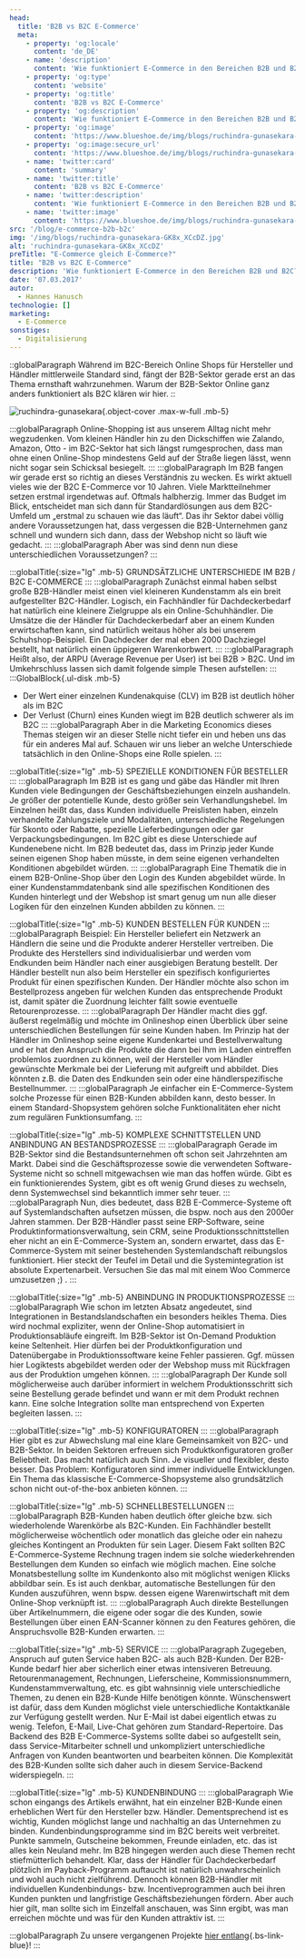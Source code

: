 ```yaml
---
head:
  title: 'B2B vs B2C E-Commerce'
  meta:
    - property: 'og:locale'
      content: 'de_DE'
    - name: 'description'
      content: 'Wie funktioniert E-Commerce in den Bereichen B2B und B2C? Wir erklären dir: ✅ Unterschiede ✅ Möglichkeiten ✅ Tipps & Tricks'
    - property: 'og:type'
      content: 'website'
    - property: 'og:title'
      content: 'B2B vs B2C E-Commerce'
    - property: 'og:description'
      content: 'Wie funktioniert E-Commerce in den Bereichen B2B und B2C? Wir erklären dir: ✅ Unterschiede ✅ Möglichkeiten ✅ Tipps & Tricks'
    - property: 'og:image'
      content: 'https://www.blueshoe.de/img/blogs/ruchindra-gunasekara-GK8x_XCcDZ.jpg'
    - property: 'og:image:secure_url'
      content: 'https://www.blueshoe.de/img/blogs/ruchindra-gunasekara-GK8x_XCcDZ.jpg'
    - name: 'twitter:card'
      content: 'summary'
    - name: 'twitter:title'
      content: 'B2B vs B2C E-Commerce'
    - name: 'twitter:description'
      content: 'Wie funktioniert E-Commerce in den Bereichen B2B und B2C? Wir erklären dir: ✅ Unterschiede ✅ Möglichkeiten ✅ Tipps & Tricks'
    - name: 'twitter:image'
      content: 'https://www.blueshoe.de/img/blogs/ruchindra-gunasekara-GK8x_XCcDZ.jpg'
src: '/blog/e-commerce-b2b-b2c'
img: '/img/blogs/ruchindra-gunasekara-GK8x_XCcDZ.jpg'
alt: 'ruchindra-gunasekara-GK8x_XCcDZ'
preTitle: "E-Commerce gleich E-Commerce?"
title: "B2B vs B2C E-Commerce"
description: 'Wie funktioniert E-Commerce in den Bereichen B2B und B2C? Wir erklären dir: ✅ Unterschiede ✅ Möglichkeiten ✅ Tipps & Tricks'
date: '07.03.2017'
autor:
  - Hannes Hanusch
technologie: []
marketing: 
  - E-Commerce
sonstiges: 
  - Digitalisierung
---
```

::globalParagraph
Während im B2C-Bereich Online Shops für Hersteller und Händler mittlerweile Standard sind, fängt der B2B-Sektor gerade erst an das Thema ernsthaft wahrzunehmen. Warum der B2B-Sektor Online ganz anders funktioniert als B2C klären wir hier.
::
<!--more-->

![ruchindra-gunasekara](/img/blogs/ruchindra-gunasekara-GK8x_XCcDZ.jpg){.object-cover .max-w-full .mb-5}

:::globalParagraph
Online-Shopping ist aus unserem Alltag nicht mehr wegzudenken. Vom kleinen Händler hin zu den Dickschiffen wie Zalando, Amazon, Otto - im B2C-Sektor hat sich längst rumgesprochen, dass man ohne einen Online-Shop mindestens Geld auf der Straße liegen lässt, wenn nicht sogar sein Schicksal besiegelt.
:::
:::globalParagraph
Im B2B fangen wir gerade erst so richtig an dieses Verständnis zu wecken. Es wirkt aktuell vieles wie der B2C E-Commerce vor 10 Jahren. Viele Marktteilnehmer setzen erstmal irgendetwas auf. Oftmals halbherzig. Immer das Budget im Blick, entscheidet man sich dann für Standardlösungen aus dem B2C-Umfeld um „erstmal zu schauen wie das läuft“. Das ihr Sektor dabei völlig andere Voraussetzungen hat, dass vergessen die B2B-Unternehmen ganz schnell und wundern sich dann, dass der Webshop nicht so läuft wie gedacht.
:::
:::globalParagraph
Aber was sind denn nun diese unterschiedlichen Voraussetzungen?
:::

:::globalTitle{:size="lg" .mb-5}
GRUNDSÄTZLICHE UNTERSCHIEDE IM B2B / B2C E-COMMERCE
:::
:::globalParagraph
Zunächst einmal haben selbst große B2B-Händler meist einen viel kleineren Kundenstamm als ein breit aufgestellter B2C-Händler. Logisch, ein Fachhändler für Dachdeckerbedarf hat natürlich eine kleinere Zielgruppe als ein Online-Schuhhändler. Die Umsätze die der Händler für Dachdeckerbedarf aber an einem Kunden erwirtschaften kann, sind natürlich weitaus höher als bei unserem Schuhshop-Beispiel. Ein Dachdecker der mal eben 2000 Dachziegel bestellt, hat natürlich einen üppigeren Warenkorbwert.
:::
:::globalParagraph
Heißt also, der ARPU (Average Revenue per User) ist bei B2B > B2C. Und im Umkehrschluss lassen sich damit folgende simple Thesen aufstellen:
:::
:::GlobalBlock{.ul-disk .mb-5}
- Der Wert einer einzelnen Kundenakquise (CLV) im B2B ist deutlich höher als im B2C
- Der Verlust (Churn) eines Kunden wiegt im B2B deutlich schwerer als im B2C
:::
:::globalParagraph
Aber in die Marketing Economics dieses Themas steigen wir an dieser Stelle nicht tiefer ein und heben uns das für ein anderes Mal auf. Schauen wir uns lieber an welche Unterschiede tatsächlich in den Online-Shops eine Rolle spielen.
:::

:::globalTitle{:size="lg" .mb-5}
SPEZIELLE KONDITIONEN FÜR BESTELLER
:::
:::globalParagraph
Im B2B ist es gang und gäbe das Händler mit Ihren Kunden viele Bedingungen der Geschäftsbeziehungen einzeln aushandeln. Je größer der potentielle Kunde, desto größer sein Verhandlungshebel. Im Einzelnen heißt das, dass Kunden individuelle Preislisten haben, einzeln verhandelte Zahlungsziele und Modalitäten, unterschiedliche Regelungen für Skonto oder Rabatte, spezielle Lieferbedingungen oder gar Verpackungsbedingungen. Im B2C gibt es diese Unterschiede auf Kundenebene nicht. Im B2B bedeutet das, dass im Prinzip jeder Kunde seinen eigenen Shop haben müsste, in dem seine eigenen verhandelten Konditionen abgebildet würden.
:::
:::globalParagraph
Eine Thematik die in einem B2B-Online-Shop über den Login des Kunden abgebildet würde. In einer Kundenstammdatenbank sind alle spezifischen Konditionen des Kunden hinterlegt und der Webshop ist smart genug um nun alle dieser Logiken für den einzelnen Kunden abbilden zu können.
:::

:::globalTitle{:size="lg" .mb-5}
KUNDEN BESTELLEN FÜR KUNDEN
:::
:::globalParagraph
Beispiel: Ein Hersteller beliefert ein Netzwerk an Händlern die seine und die Produkte anderer Hersteller vertreiben. Die Produkte des Herstellers sind individualisierbar und werden vom Endkunden beim Händler nach einer ausgiebigen Beratung bestellt. Der Händler bestellt nun also beim Hersteller ein spezifisch konfiguriertes Produkt für einen spezifischen Kunden. Der Händler möchte also schon im Bestellprozess angeben für welchen Kunden das entsprechende Produkt ist, damit später die Zuordnung leichter fällt sowie eventuelle Retourenprozesse.
:::
:::globalParagraph
Der Händler macht dies ggf. äußerst regelmäßig und möchte im Onlineshop einen Überblick über seine unterschiedlichen Bestellungen für seine Kunden haben. Im Prinzip hat der Händler im Onlineshop seine eigene Kundenkartei und Bestellverwaltung und er hat den Anspruch die Produkte die dann bei Ihm im Laden eintreffen problemlos zuordnen zu können, weil der Hersteller vom Händler gewünschte Merkmale bei der Lieferung mit aufgreift und abbildet. Dies könnten z.B. die Daten des Endkunden sein oder eine händlerspezifische Bestellnummer.
:::
:::globalParagraph
Je einfacher ein E-Commerce-System solche Prozesse für einen B2B-Kunden abbilden kann, desto besser. In einem Standard-Shopsystem gehören solche Funktionalitäten eher nicht zum regulären Funktionsumfang.
:::

:::globalTitle{:size="lg" .mb-5}
KOMPLEXE SCHNITTSTELLEN UND ANBINDUNG AN BESTANDSPROZESSE
:::
:::globalParagraph
Gerade im B2B-Sektor sind die Bestandsunternehmen oft schon seit Jahrzehnten am Markt. Dabei sind die Geschäftsprozesse sowie die verwendeten Software-Systeme nicht so schnell mitgewachsen wie man das hoffen würde. Gibt es ein funktionierendes System, gibt es oft wenig Grund dieses zu wechseln, denn Systemwechsel sind bekanntlich immer sehr teuer.
:::
:::globalParagraph
Nun, dies bedeutet, dass B2B E-Commerce-Systeme oft auf Systemlandschaften aufsetzen müssen, die bspw. noch aus den 2000er Jahren stammen. Der B2B-Händler passt seine ERP-Software, seine Produktinformationsverwaltung, sein CRM, seine Produktionsschnittstellen eher nicht an ein E-Commerce-System an, sondern erwartet, dass das E-Commerce-System mit seiner bestehenden Systemlandschaft reibungslos funktioniert. Hier steckt der Teufel im Detail und die Systemintegration ist absolute Expertenarbeit. Versuchen Sie das mal mit einem Woo Commerce umzusetzen ;) .
:::

:::globalTitle{:size="lg" .mb-5}
ANBINDUNG IN PRODUKTIONSPROZESSE
:::
:::globalParagraph
Wie schon im letzten Absatz angedeutet, sind Integrationen in Bestandslandschaften ein besonders heikles Thema. Dies wird nochmal expliziter, wenn der Online-Shop automatisiert in Produktionsabläufe eingreift. Im B2B-Sektor ist On-Demand Produktion keine Seltenheit. Hier dürfen bei der Produktkonfiguration und Datenübergabe in Produktionssoftware keine Fehler passieren. Ggf. müssen hier Logiktests abgebildet werden oder der Webshop muss mit Rückfragen aus der Produktion umgehen können.
:::
:::globalParagraph
Der Kunde soll möglicherweise auch darüber informiert in welchem Produktionsschritt sich seine Bestellung gerade befindet und wann er mit dem Produkt rechnen kann. Eine solche Integration sollte man entsprechend von Experten begleiten lassen.
:::

:::globalTitle{:size="lg" .mb-5}
KONFIGURATOREN
:::
:::globalParagraph
Hier gibt es zur Abwechslung mal eine klare Gemeinsamkeit von B2C- und B2B-Sektor. In beiden Sektoren erfreuen sich Produktkonfiguratoren großer Beliebtheit. Das macht natürlich auch Sinn. Je visueller und flexibler, desto besser. Das Problem: Konfiguratoren sind immer individuelle Entwicklungen. Ein Thema das klassische E-Commerce-Shopsysteme also grundsätzlich schon nicht out-of-the-box anbieten können.
:::

:::globalTitle{:size="lg" .mb-5}
SCHNELLBESTELLUNGEN
:::
:::globalParagraph
B2B-Kunden haben deutlich öfter gleiche bzw. sich wiederholende Warenkörbe als B2C-Kunden. Ein Fachhändler bestellt möglicherweise wöchentlich oder monatlich das gleiche oder ein nahezu gleiches Kontingent an Produkten für sein Lager. Diesem Fakt sollten B2C E-Commerce-Systeme Rechnung tragen indem sie solche wiederkehrenden Bestellungen dem Kunden so einfach wie möglich machen. Eine solche Monatsbestellung sollte im Kundenkonto also mit möglichst wenigen Klicks abbildbar sein. Es ist auch denkbar, automatische Bestellungen für den Kunden auszuführen, wenn bspw. dessen eigene Warenwirtschaft mit dem Online-Shop verknüpft ist.
:::
:::globalParagraph
Auch direkte Bestellungen über Artikelnummern, die eigene oder sogar die des Kunden, sowie Bestellungen über einen EAN-Scanner können zu den Features gehören, die Anspruchsvolle B2B-Kunden erwarten.
:::

:::globalTitle{:size="lg" .mb-5}
SERVICE
:::
:::globalParagraph
Zugegeben, Anspruch auf guten Service haben B2C- als auch B2B-Kunden. Der B2B-Kunde bedarf hier aber sicherlich einer etwas intensiveren Betreuung. Retourenmanagement, Rechnungen, Lieferscheine, Kommissionsnummern, Kundenstammverwaltung, etc. es gibt wahnsinnig viele unterschiedliche Themen, zu denen ein B2B-Kunde Hilfe benötigen könnte. Wünschenswert ist dafür, dass dem Kunden möglichst viele unterschiedliche Kontaktkanäle zur Verfügung gestellt werden. Nur E-Mail ist dabei eigentlich etwas zu wenig. Telefon, E-Mail, Live-Chat gehören zum Standard-Repertoire. Das Backend des B2B E-Commerce-Systems sollte dabei so aufgestellt sein, dass Service-Mitarbeiter schnell und unkompliziert unterschiedliche Anfragen von Kunden beantworten und bearbeiten können. Die Komplexität des B2B-Kunden sollte sich daher auch in diesem Service-Backend widerspiegeln.
:::

:::globalTitle{:size="lg" .mb-5}
KUNDENBINDUNG
:::
:::globalParagraph
Wie schon eingangs des Artikels erwähnt, hat ein einzelner B2B-Kunde einen erheblichen Wert für den Hersteller bzw. Händler. Dementsprechend ist es wichtig, Kunden möglichst lange und nachhaltig an das Unternehmen zu binden. Kundenbindungsprogramme sind im B2C bereits weit verbreitet. Punkte sammeln, Gutscheine bekommen, Freunde einladen, etc. das ist alles kein Neuland mehr. Im B2B hingegen werden auch diese Themen recht stiefmütterlich behandelt. Klar, dass der Händler für Dachdeckerbedarf plötzlich im Payback-Programm auftaucht ist natürlich unwahrscheinlich und wohl auch nicht zielführend. Dennoch können B2B-Händler mit individuellen Kundenbindungs- bzw. Incentiveprogrammen auch bei ihren Kunden punkten und langfristige Geschäftsbeziehungen fördern. Aber auch hier gilt, man sollte sich im Einzelfall anschauen, was Sinn ergibt, was man erreichen möchte und was für den Kunden attraktiv ist.
:::

:::globalParagraph
Zu unsere vergangenen Projekte [hier entlang](/projekte/){.bs-link-blue}!
:::
